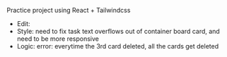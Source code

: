 Practice project using React + Tailwindcss


+ Edit:
+ Style: need to fix task text overflows out of container board card, and need to be more responsive
+ Logic: error: everytime the 3rd card deleted, all the cards get deleted
